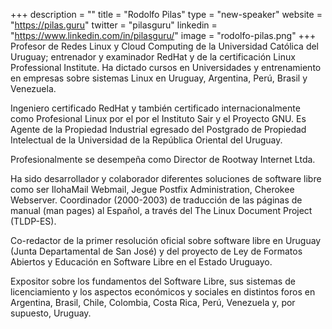 +++
description = ""
title = "Rodolfo Pilas"
type = "new-speaker"
website = "https://pilas.guru"
twitter = "pilasguru"
linkedin = "https://www.linkedin.com/in/pilasguru/"
image = "rodolfo-pilas.png"
+++
Profesor de Redes Linux y Cloud Computing de la Universidad Católica del Uruguay; entrenador y examinador RedHat y de la certificación Linux Professional Institute. Ha dictado cursos en Universidades y entrenamiento en empresas sobre sistemas Linux en Uruguay, Argentina, Perú, Brasil y Venezuela.

Ingeniero certificado RedHat y también certificado internacionalmente como Profesional Linux por el por el Instituto Sair y el Proyecto GNU. Es Agente de la Propiedad Industrial egresado del Postgrado de Propiedad Intelectual de la Universidad de la República Oriental del Uruguay.

Profesionalmente se desempeña como Director de Rootway Internet Ltda.

Ha sido desarrollador y colaborador diferentes soluciones de software libre como ser IlohaMail Webmail, Jegue Postfix Administration, Cherokee Webserver. Coordinador (2000-2003) de traducción de las páginas de manual (man pages) al Español, a través del The Linux Document Project (TLDP-ES).

Co-redactor de la primer resolución oficial sobre software libre en Uruguay (Junta Departamental de San José) y del proyecto de Ley de Formatos Abiertos y Educación en Software Libre en el Estado Uruguayo.

Expositor sobre los fundamentos del Software Libre, sus sistemas de licenciamiento y los aspectos económicos y sociales en distintos foros en Argentina, Brasil, Chile, Colombia, Costa Rica, Perú, Venezuela y, por supuesto, Uruguay.